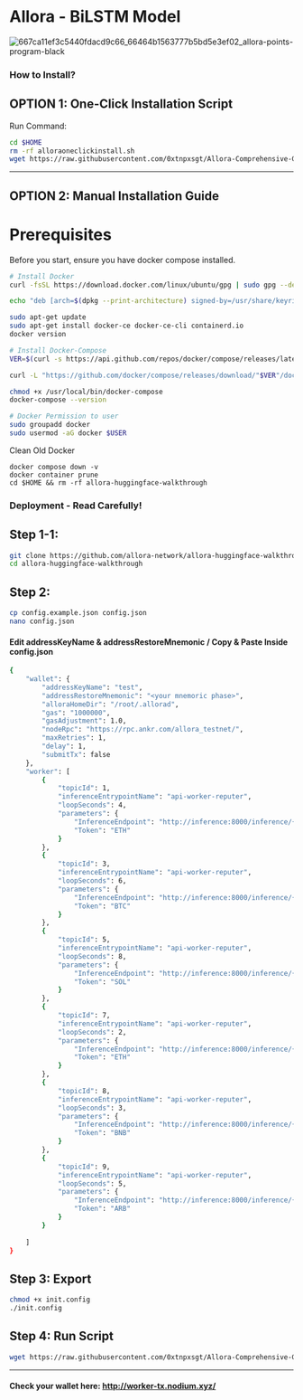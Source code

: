 # Allora - BiLSTM Model 
![667ca11ef3c5440fdacd9c66_66464b1563777b5bd5e3ef02_allora-points-program-black](https://github.com/user-attachments/assets/fb524b13-49c1-4c8f-90d9-50a9be69130c)


### How to Install?
## OPTION 1: One-Click Installation Script
Run Command:
```bash
cd $HOME
rm -rf alloraoneclickinstall.sh
wget https://raw.githubusercontent.com/0xtnpxsgt/Allora-Comprehensive-Guide/BiLSTM/alloraoneclickinstall.sh && chmod +x alloraoneclickinstall.sh && ./alloraoneclickinstall.sh
```

------------------------------------------------------------------------------------
## OPTION 2: Manual Installation Guide

# Prerequisites
Before you start, ensure you have docker compose installed.
```bash
# Install Docker
curl -fsSL https://download.docker.com/linux/ubuntu/gpg | sudo gpg --dearmor -o /usr/share/keyrings/docker-archive-keyring.gpg

echo "deb [arch=$(dpkg --print-architecture) signed-by=/usr/share/keyrings/docker-archive-keyring.gpg] https://download.docker.com/linux/ubuntu $(lsb_release -cs) stable" | sudo tee /etc/apt/sources.list.d/docker.list > /dev/null

sudo apt-get update
sudo apt-get install docker-ce docker-ce-cli containerd.io
docker version

# Install Docker-Compose
VER=$(curl -s https://api.github.com/repos/docker/compose/releases/latest | grep tag_name | cut -d '"' -f 4)

curl -L "https://github.com/docker/compose/releases/download/"$VER"/docker-compose-$(uname -s)-$(uname -m)" -o /usr/local/bin/docker-compose

chmod +x /usr/local/bin/docker-compose
docker-compose --version

# Docker Permission to user
sudo groupadd docker
sudo usermod -aG docker $USER
```

Clean Old Docker
```
docker compose down -v
docker container prune
cd $HOME && rm -rf allora-huggingface-walkthrough
```

### Deployment - Read Carefully! 
## Step 1-1: 
```bash
git clone https://github.com/allora-network/allora-huggingface-walkthrough
cd allora-huggingface-walkthrough
```

## Step 2: 
```bash
cp config.example.json config.json
nano config.json
```

####  Edit addressKeyName & addressRestoreMnemonic / Copy & Paste Inside config.json
```bash
{
    "wallet": {
        "addressKeyName": "test",
        "addressRestoreMnemonic": "<your mnemoric phase>",
        "alloraHomeDir": "/root/.allorad",
        "gas": "1000000",
        "gasAdjustment": 1.0,
        "nodeRpc": "https://rpc.ankr.com/allora_testnet/",
        "maxRetries": 1,
        "delay": 1,
        "submitTx": false
    },
    "worker": [
        {
            "topicId": 1,
            "inferenceEntrypointName": "api-worker-reputer",
            "loopSeconds": 4,
            "parameters": {
                "InferenceEndpoint": "http://inference:8000/inference/{Token}",
                "Token": "ETH"
            }
        },
        {
            "topicId": 3,
            "inferenceEntrypointName": "api-worker-reputer",
            "loopSeconds": 6,
            "parameters": {
                "InferenceEndpoint": "http://inference:8000/inference/{Token}",
                "Token": "BTC"
            }
        },
        {
            "topicId": 5,
            "inferenceEntrypointName": "api-worker-reputer",
            "loopSeconds": 8,
            "parameters": {
                "InferenceEndpoint": "http://inference:8000/inference/{Token}",
                "Token": "SOL"
            }
        },
        {
            "topicId": 7,
            "inferenceEntrypointName": "api-worker-reputer",
            "loopSeconds": 2,
            "parameters": {
                "InferenceEndpoint": "http://inference:8000/inference/{Token}",
                "Token": "ETH"
            }
        },
        {
            "topicId": 8,
            "inferenceEntrypointName": "api-worker-reputer",
            "loopSeconds": 3,
            "parameters": {
                "InferenceEndpoint": "http://inference:8000/inference/{Token}",
                "Token": "BNB"
            }
        },
        {
            "topicId": 9,
            "inferenceEntrypointName": "api-worker-reputer",
            "loopSeconds": 5,
            "parameters": {
                "InferenceEndpoint": "http://inference:8000/inference/{Token}",
                "Token": "ARB"
            }
        }
        
    ]
}
```
## Step 3: Export 
```bash
chmod +x init.config
./init.config
```

## Step 4: Run Script
```bash
wget https://raw.githubusercontent.com/0xtnpxsgt/Allora-Comprehensive-Guide/main/upgrade-model.sh && chmod +x upgrade-model.sh && ./upgrade-model.sh
```

-------------------------------------------------------------

#### Check your wallet here: http://worker-tx.nodium.xyz/
